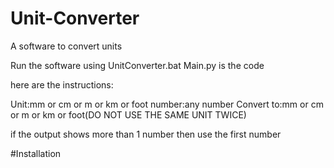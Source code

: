 # Unit-Converter
A software to convert units

Run the software using UnitConverter.bat
Main.py is the code

here are the instructions:

Unit:mm or cm or m or km or foot
number:any number
Convert to:mm or cm or m or km or foot(DO NOT USE THE SAME UNIT TWICE)

if the output shows more than 1 number then use the first number 

#Installation
